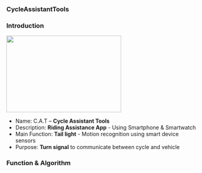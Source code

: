### CycleAssistantTools

### Introduction

<img src ="https://github.com/CatsProject/CycleAssistantTools/tree/master/datas/p1.jpg" width ="300" height ="200"> <br> 

- Name:   C.A.T  –  <b>Cycle Assistant Tools</b> <br>
- Description:  <b>Riding Assistance App</b> - Using Smartphone & Smartwatch <br>
- Main Function:  <b>Tail light</b> - Motion recognition using smart device sensors <br> 
- Purpose:  <b>Turn signal</b> to communicate between cycle and vehicle <br>

### Function & Algorithm




